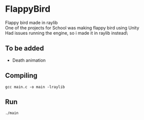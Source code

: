# FlappyBird
Flappy bird made in raylib\
One of the projects for School was making flappy bird using Unity\
Had issues running the engine, so i made it in raylib instead\
## To be added
- Death animation

## Compiling
```gcc main.c -o main -lraylib```

## Run
```./main```


